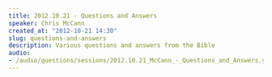 ```yaml
--- 
title: 2012.10.21 - Questions and Answers
speaker: Chris McCann
created_at: "2012-10-21 14:30"
slug: questions-and-answers
description: Various questions and answers from the Bible
audio: 
- /audio/questions/sessions/2012.10.21_McCann_-_Questions_and_Answers.yaml
---
```

